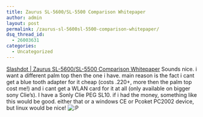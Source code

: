 ```yaml
---
title: Zaurus SL-5600/SL-5500 Comparison Whitepaper
author: admin
layout: post
permalink: /zaurus-sl-5600sl-5500-comparison-whitepaper/
dsq_thread_id:
  - 26003631
categories:
  - Uncategorized
---
```

[Slashdot | Zaurus SL-5600/SL-5500 Comparison Whitepaper][1] Sounds nice. i want a different palm top then the one i have. main reason is the fact i cant get a blue tooth adapter for it cheap (costs .220+, more then the palm top cost me!) and i cant get a WLAN card for it at all (only available on bigger sony Clie&#8217;s). I have a Sonly Clie PEG SL10. if i had the money, something like this would be good. either that or a windows CE or Pcoket PC2002 device, but linux would be nice! <img src="http://blog.lotas-smartman.net/wp-includes/images/smilies/icon_razz.gif" alt=":P" class="wp-smiley" />

 [1]: http://slashdot.org/article.pl?sid=03/03/22/1345236 "Slashdot | Zaurus SL-5600/SL-5500 Comparison Whitepaper"
